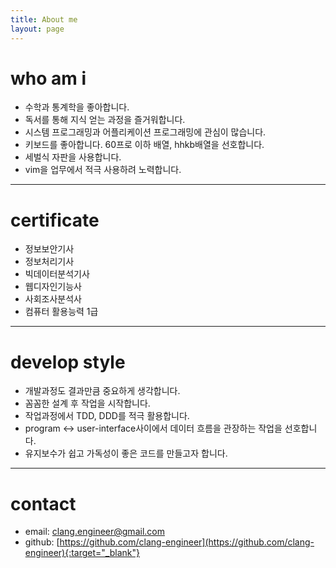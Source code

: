```yaml
---
title: About me
layout: page
---
```


# who am i

- 수학과 통계학을 좋아합니다.
- 독서를 통해 지식 얻는 과정을 즐거워합니다.
- 시스템 프로그래밍과 어플리케이션 프로그래밍에 관심이 많습니다.
- 키보드를 좋아합니다. 60프로 이하 배열, hhkb배열을 선호합니다.
- 세벌식 자판을 사용합니다.
- vim을 업무에서 적극 사용하려 노력합니다.

--- 

# certificate

- 정보보안기사
- 정보처리기사
- 빅데이터분석기사
- 웹디자인기능사
- 사회조사분석사
- 컴퓨터 활용능력 1급

---

# develop style

- 개발과정도 결과만큼 중요하게 생각합니다.
- 꼼꼼한 설계 후 작업을 시작합니다.
- 작업과정에서 TDD, DDD를 적극 활용합니다.
- program <-> user-interface사이에서 데이터 흐름을 관장하는 작업을 선호합니다.
- 유지보수가 쉽고 가독성이 좋은 코드를 만들고자 합니다.


---

# contact

- email: [clang.engineer@gmail.com](mailto:clang.engineer@gmail.com)
- github: [https://github.com/clang-engineer](https://github.com/clang-engineer){:target="_blank"}

